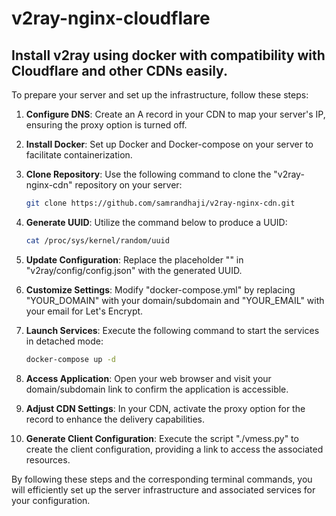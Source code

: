 # v2ray-nginx-cloudflare
Install v2ray using docker with compatibility with Cloudflare and other CDNs easily.
-------------------------------------------
To prepare your server and set up the infrastructure, follow these steps:

1. **Configure DNS**: Create an A record in your CDN to map your server's IP, ensuring the proxy option is turned off.

2. **Install Docker**: Set up Docker and Docker-compose on your server to facilitate containerization.

3. **Clone Repository**: Use the following command to clone the "v2ray-nginx-cdn" repository on your server:
    ```bash
    git clone https://github.com/samrandhaji/v2ray-nginx-cdn.git
    ```

4. **Generate UUID**: Utilize the command below to produce a UUID:
    ```bash
    cat /proc/sys/kernel/random/uuid
    ```

5. **Update Configuration**: Replace the placeholder "<UPSTREAM-UUID>" in "v2ray/config/config.json" with the generated UUID.

6. **Customize Settings**: Modify "docker-compose.yml" by replacing "YOUR_DOMAIN" with your domain/subdomain and "YOUR_EMAIL" with your email for Let's Encrypt.

7. **Launch Services**: Execute the following command to start the services in detached mode:
    ```bash
    docker-compose up -d
    ```

8. **Access Application**: Open your web browser and visit your domain/subdomain link to confirm the application is accessible.

9. **Adjust CDN Settings**: In your CDN, activate the proxy option for the record to enhance the delivery capabilities.

10. **Generate Client Configuration**: Execute the script "./vmess.py" to create the client configuration, providing a link to access the associated resources.

By following these steps and the corresponding terminal commands, you will efficiently set up the server infrastructure and associated services for your configuration.
